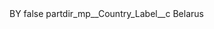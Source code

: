<?xml version="1.0" encoding="UTF-8"?>
<CustomMetadata xmlns="http://soap.sforce.com/2006/04/metadata" xmlns:xsi="http://www.w3.org/2001/XMLSchema-instance" xmlns:xsd="http://www.w3.org/2001/XMLSchema">
    <label>BY</label>
    <protected>false</protected>
    <values>
        <field>partdir_mp__Country_Label__c</field>
        <value xsi:type="xsd:string">Belarus</value>
    </values>
</CustomMetadata>
